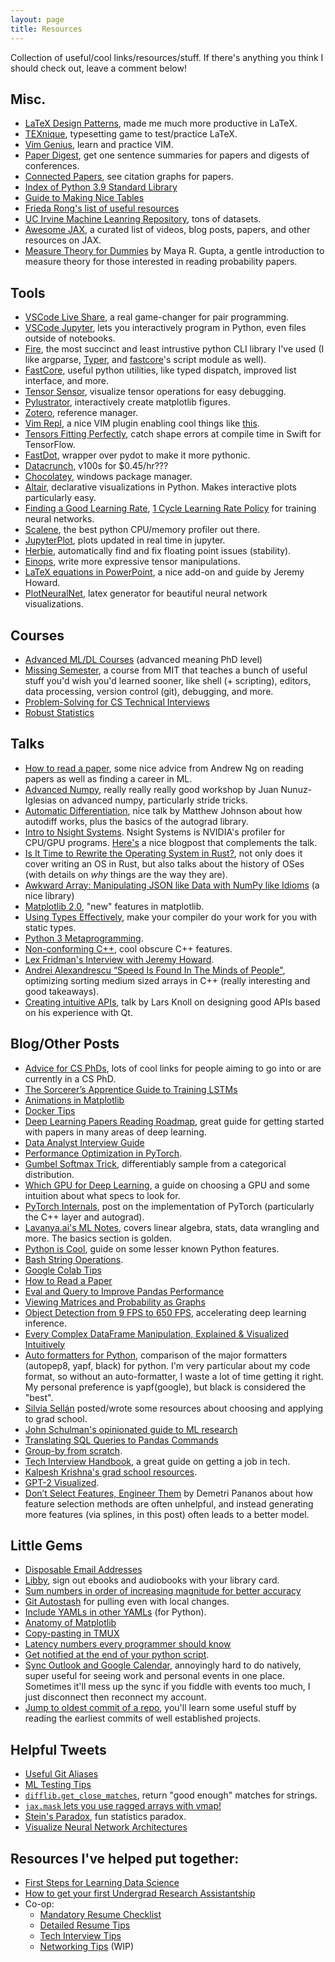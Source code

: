 ```yaml
---
layout: page
title: Resources
---
```


Collection of useful/cool links/resources/stuff. If there's anything you think I should check out, leave a comment below!

## Misc.
- [LaTeX Design Patterns](https://www.gleave.me/post/latex-design-patterns/), made me much more productive in LaTeX.
- [TEXnique](https://texnique.xyz/), typesetting game to test/practice LaTeX.
- [Vim Genius](http://www.vimgenius.com/), learn and practice VIM.
- [Paper Digest](https://www.paperdigest.org/), get one sentence summaries for papers and digests of conferences.
- [Connected Papers](https://www.connectedpapers.com/), see citation graphs for papers.
- [Index of Python 3.9 Standard Library](https://gist.github.com/jph00/d5981f649a83a754946964cf22322cb2)
- [Guide to Making Nice Tables](https://people.inf.ethz.ch/markusp/teaching/guides/guide-tables.pdf)
- [Frieda Rong's list of useful resources](https://dynalist.io/d/kA2h39HOsn9w2UrPBtRmRUdO)
- [UC Irvine Machine Leanring Repository](https://archive.ics.uci.edu/ml/index.php), tons of datasets.
- [Awesome JAX](https://github.com/n2cholas/awesome-jax), a curated list of videos, blog posts, papers, and other resources on JAX.
- [Measure Theory for Dummies](https://vannevar.ece.uw.edu/techsite/papers/documents/UWEETR-2006-0008.pdf) by Maya R. Gupta, a gentle introduction to measure theory for those interested in reading probability papers.

## Tools
- [VSCode Live Share](https://code.visualstudio.com/blogs/2017/11/15/live-share), a real game-changer for pair programming.
- [VSCode Jupyter](https://code.visualstudio.com/docs/python/jupyter-support-py), lets you interactively program in Python, even files outside of notebooks.
- [Fire](https://github.com/google/python-fire), the most succinct and least intrustive python CLI library I've used (I like argparse, [Typer](https://typer.tiangolo.com/), and [fastcore](https://github.com/fastai/fastcore)'s script module as well).
- [FastCore](https://github.com/fastai/fastcore), useful python utilities, like typed dispatch, improved list interface, and more.
- [Tensor Sensor](https://explained.ai/tensor-sensor/index.html), visualize tensor operations for easy debugging.
- [Pylustrator](https://pylustrator.readthedocs.io/en/latest/), interactively create matplotlib figures.
- [Zotero](https://www.zotero.org/), reference manager.
- [Vim Repl](https://github.com/sillybun/vim-repl), a nice VIM plugin enabling cool things like [this](https://twitter.com/nicvadivelu/status/1226600113059045382).
- [Tensors Fitting Perfectly](https://github.com/google-research/swift-tfp), catch shape errors at compile time in Swift for TensorFlow.
- [FastDot](https://fastai.github.io/fastdot/), wrapper over pydot to make it more pythonic.
- [Datacrunch](https://course.fast.ai/start_datacrunch.html), v100s for $0.45/hr???
- [Chocolatey](https://chocolatey.org/docs/why), windows package manager.
- [Altair](https://altair-viz.github.io/gallery/index.html#interactive-charts), declarative visualizations in Python. Makes interactive plots particularly easy.
- [Finding a Good Learning Rate](https://sgugger.github.io/how-do-you-find-a-good-learning-rate.html), [1 Cycle Learning Rate Policy](https://sgugger.github.io/the-1cycle-policy.html#the-1cycle-policy) for training neural networks.
- [Scalene](https://github.com/emeryberger/scalene), the best python CPU/memory profiler out there.
- [JupyterPlot](https://lvwerra.github.io/jupyterplot/), plots updated in real time in jupyter.
- [Herbie](https://herbie.uwplse.org/), automatically find and fix floating point issues (stability).
- [Einops](https://arogozhnikov.github.io/einops/pytorch-examples.html), write more expressive tensor manipulations.
- [LaTeX equations in PowerPoint](https://www.fast.ai/2019/06/17/latex-ppt/), a nice add-on and guide by Jeremy Howard.
- [PlotNeuralNet](https://github.com/HarisIqbal88/PlotNeuralNet), latex generator for beautiful neural network visualizations.

## Courses
- [Advanced ML/DL Courses](https://www.reddit.com/r/MachineLearning/comments/fdw0ax/d_advanced_courses_update/) (advanced meaning PhD level)
- [Missing Semester](https://missing.csail.mit.edu/), a course from MIT that teaches a bunch of useful stuff you'd wish you'd learned sooner, like shell (+ scripting), editors, data processing, version control (git), debugging, and more.
- [Problem-Solving for CS Technical Interviews](https://web.stanford.edu/class/cs9/)
- [Robust Statistics](https://youtu.be/txnftFoHHbo)

## Talks
- [How to read a paper](https://youtu.be/733m6qBH-jI), some nice advice from Andrew Ng on reading papers as well as finding a career in ML.
- [Advanced Numpy](https://youtu.be/cYugp9IN1-Q), really really really good workshop by Juan Nunuz-Iglesias on advanced numpy, particularly stride tricks.
- [Automatic Differentiation](http://videolectures.net/deeplearning2017_johnson_automatic_differentiation/), nice talk by Matthew Johnson about how autodiff works, plus the basics of the autograd library.
- [Intro to Nsight Systems](https://youtu.be/WA8C48FJi3c). Nsight Systems is NVIDIA's profiler for CPU/GPU programs.  [Here's](https://developer.nvidia.com/blog/nsight-systems-exposes-gpu-optimization/) a nice blogpost that complements the talk.
- [Is It Time to Rewrite the Operating System in Rust?](https://youtu.be/HgtRAbE1nBM), not only does it cover writing an OS in Rust, but also talks about the history of OSes (with details on _why_ things are the way they are).
- [Awkward Array: Manipulating JSON like Data with NumPy like Idioms](https://youtu.be/WlnUF3LRBj4) (a nice library)
- [Matplotlib 2.0](https://youtu.be/wwUIEflrTCk), "new" features in matplotlib.
- [Using Types Effectively](https://youtu.be/ojZbFIQSdl8), make your compiler do your work for you with static types.
- [Python 3 Metaprogramming](https://youtu.be/sPiWg5jSoZI).
- [Non-conforming C++](https://youtu.be/IAdLwUXRUvg), cool obscure C++ features.
- [Lex Fridman's Interview with Jeremy Howard](https://youtu.be/J6XcP4JOHmk).
- [Andrei Alexandrescu “Speed Is Found In The Minds of People"](https://youtu.be/FJJTYQYB1JQ), optimizing sorting medium sized arrays in C++ (really interesting and good takeaways).
- [Creating intuitive APIs](https://youtu.be/iVHDQagLsrg), talk by Lars Knoll on designing good APIs based on his experience with Qt.

## Blog/Other Posts
- [Advice for CS PhDs](https://phdadvice.carrd.co/), lots of cool links for people aiming to go into or are currently in a CS PhD.
- [The Sorcerer’s Apprentice Guide to Training LSTMs](https://www.niklasschmidinger.com/posts/2020-09-09-lstm-tricks/)
- [Animations in Matplotlib](https://www.kdnuggets.com/2019/05/animations-with-matplotlib.html)
- [Docker Tips](https://notes.hamel.dev/docs/docker/Docker-In-Action.html)
- [Deep Learning Papers Reading Roadmap](https://github.com/floodsung/Deep-Learning-Papers-Reading-Roadmap), great guide for getting started with papers in many areas of deep learning.
- [Data Analyst Interview Guide](https://www.notion.so/The-Data-Analyst-Interview-Guide-ede5f83551584950a040da9501dab248)
- [Performance Optimization in PyTorch](https://pytorch.org/tutorials/recipes/recipes/tuning_guide.html).
- [Gumbel Softmax Trick](https://anotherdatum.com/gumbel-gan.html), differentiably sample from a categorical distribution.
- [Which GPU for Deep Learning](https://timdettmers.com/2020/09/07/which-gpu-for-deep-learning/), a guide on choosing a GPU and some intuition about what specs to look for.
- [PyTorch Internals](http://blog.ezyang.com/2019/05/pytorch-internals/), post on the implementation of PyTorch (particularly the C++ layer and autograd).
- [Lavanya.ai's ML Notes](https://www.notion.so/lavanyaai/Lavanya-ai-d43ba856316e47ab98969ab4a613c629), covers linear algebra, stats, data wrangling and more. The basics section is golden.
- [Python is Cool](https://github.com/chiphuyen/python-is-cool), guide on some lesser known Python features.
- [Bash String Operations](https://wizardzines.com/comics/parameter-expansion/).
- [Google Colab Tips](https://amitness.com/2020/06/google-colaboratory-tips/)
- [How to Read a Paper](http://blizzard.cs.uwaterloo.ca/keshav/home/Papers/data/07/paper-reading.pdf)
- [Eval and Query to Improve Pandas Performance](https://jakevdp.github.io/PythonDataScienceHandbook/03.12-performance-eval-and-query.html)
- [Viewing Matrices and Probability as Graphs](https://www.math3ma.com/blog/matrices-probability-graphs)
- [Object Detection from 9 FPS to 650 FPS](https://paulbridger.com/posts/video_analytics_pipeline_tuning/), accelerating deep learning inference.
- [Every Complex DataFrame Manipulation, Explained & Visualized Intuitively](https://medium.com/analytics-vidhya/every-dataframe-manipulation-explained-visualized-intuitively-dbeea7a5529e)
- [Auto formatters for Python](https://medium.com/3yourmind/auto-formatters-for-python-8925065f9505), comparison of the major formatters (autopep8, yapf, black) for python. I'm very particular about my code format, so without an auto-formatter, I waste a lot of time getting it right. My personal preference is yapf(google), but black is considered the "best".
- [Silvia Sellán](http://dgp.toronto.edu/~sgsellan/) posted/wrote some resources about choosing and applying to grad school.
- [John Schulman's opinionated guide to ML research](http://joschu.net/blog/opinionated-guide-ml-research.html)
- [Translating SQL Queries to Pandas Commands](https://medium.com/jbennetcodes/how-to-rewrite-your-sql-queries-in-pandas-and-more-149d341fc53e)
- [Group-by from scratch](https://jakevdp.github.io/blog/2017/03/22/group-by-from-scratch/).
- [Tech Interview Handbook](https://yangshun.github.io/tech-interview-handbook/), a great guide on getting a job in tech.
- [Kalpesh Krishna's grad school resources](https://martiansideofthemoon.github.io/2018/05/29/grad-resources.html).
- [GPT-2 Visualized](http://jalammar.github.io/illustrated-gpt2/).
- [Don’t Select Features, Engineer Them](https://dpananos.github.io/posts/2020/12/blog-post-28/) by Demetri Pananos about how feature selection methods are often unhelpful, and instead generating more features (via splines, in this post) often leads to a better model.

## Little Gems
- [Disposable Email Addresses](http://guerrillamail.com/inbox)
- [Libby](https://libbyapp.com/welcome), sign out ebooks and audiobooks with your library card.
- [Sum numbers in order of increasing magnitude for better accuracy](https://twitter.com/i/web/status/1302301255700627456)
- [Git Autostash](https://www.praqma.com/stories/git-autostash/) for pulling even with local changes.
- [Include YAMLs in other YAMLs](https://gist.github.com/joshbode/569627ced3076931b02f) (for Python).
- [Anatomy of Matplotlib](https://github.com/matplotlib/AnatomyOfMatplotlib)
- [Copy-pasting in TMUX](https://www.rushiagr.com/blog/2016/06/16/everything-you-need-to-know-about-tmux-copy-pasting-ubuntu/)
- [Latency numbers every programmer should know](http://cheat.sh/latency)
- [Get notified at the end of your python script](https://towardsdatascience.com/how-to-get-a-notification-when-your-training-is-complete-with-python-2d39679d5f0f).
- [Sync Outlook and Google Calendar](https://phw198.github.io/OutlookGoogleCalendarSync/), annoyingly hard to do natively, super useful for seeing work and personal events in one place. Sometimes it'll mess up the sync if you fiddle with events too much, I just disconnect then reconnect my account.
- [Jump to oldest commit of a repo](https://bpceee.github.io/oldest/), you'll learn some useful stuff by reading the earliest commits of well established projects.

## Helpful Tweets
- [Useful Git Aliases](https://twitter.com/SBinLondon/status/1333744070640930816?s=20)
- [ML Testing Tips](https://twitter.com/sh_reya/status/1329830437112320000)
- [`difflib.get_close_matches`](https://twitter.com/pybites/status/1301956083930607617), return "good enough" matches for strings.
- [`jax.mask` lets you use ragged arrays with vmap!](https://twitter.com/remilouf/status/1306180863101743109?s=20)
- [Stein's Paradox](https://twitter.com/i/web/status/1298274201682325509), fun statistics paradox.
- [Visualize Neural Network Architectures](https://twitter.com/ilkedemir/status/1327553154506887168)

## Resources I've helped put together:
- [First Steps for Learning Data Science](https://nicholasvadivelu.com/2020/08/30/learn-data-sci/)
- [How to get your first Undergrad Research Assistantship](https://nicholasvadivelu.com/2020/09/28/undergrad-research/)
- Co-op:
  - [Mandatory Resume Checklist](https://github.com/n2cholas/resume-checklist)
  - [Detailed Resume Tips](https://docs.google.com/document/d/1rIcPf0HxjhHT9nZPqRGgzvPDn1CoFBWDsfJ-jpbVQyw/edit?usp=sharing)
  - [Tech Interview Tips](https://docs.google.com/document/d/1digEGu1feM6hUmtX6Nas-_J_q-nI5ZjMMTnPHTGc1jA/edit?usp=sharing)
  - [Networking Tips](https://docs.google.com/document/d/1QtuCTKy-nFEoBr8fBwphpxIBYGKOoISjtl9GyDA66y8/edit?usp=sharing) (WIP)


<br>
<div class="related">
  <script src="https://utteranc.es/client.js"
          repo="n2cholas/n2cholas.github.io"
          issue-term="pathname"
          label="comment"
          theme="github-light"
          crossorigin="anonymous"
          async>
  </script>
</div>
